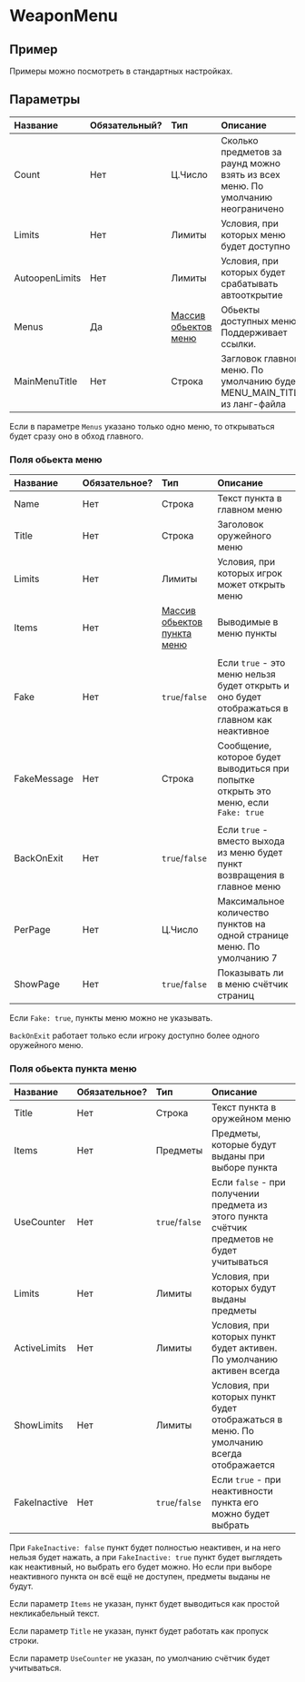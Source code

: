 # WeaponMenu

## Пример

Примеры можно посмотреть в стандартных настройках.

## Параметры

| Название       | Обязательный? | Тип                                        | Описание                                                                       |
| :------------- | :------------ | :----------------------------------------- | :----------------------------------------------------------------------------- |
| Count          | Нет           | Ц.Число                                    | Сколько предметов за раунд можно взять из всех меню. По умолчанию неограничено |
| Limits         | Нет           | Лимиты                                     | Условия, при которых меню будет доступно                                       |
| AutoopenLimits | Нет           | Лимиты                                     | Условия, при которых будет срабатывать автооткрытие                            |
| Menus          | Да            | [Массив обьектов меню](#поля-обьекта-меню) | Обьекты доступных меню. Поддерживает ссылки.                                   |
| MainMenuTitle  | Нет           | Строка                                     | Загловок главного меню. По умолчанию будет MENU_MAIN_TITLE из ланг-файла       |

Если в параметре `Menus` указано только одно меню, то открываться будет сразу оно в обход главного.

### Поля обьекта меню

| Название    | Обязательное? | Тип                                                      | Описание                                                                                      |
| :---------- | :------------ | :------------------------------------------------------- | :-------------------------------------------------------------------------------------------- |
| Name        | Нет           | Строка                                                   | Текст пункта в главном меню                                                                   |
| Title       | Нет           | Строка                                                   | Заголовок оружейного меню                                                                     |
| Limits      | Нет           | Лимиты                                                   | Условия, при которых игрок может открыть меню                                                 |
| Items       | Нет           | [Массив обьектов пункта меню](#поля-обьекта-пункта-меню) | Выводимые в меню пункты                                                                       |
|             |               |                                                          |                                                                                               |
| Fake        | Нет           | `true`/`false`                                           | Если `true` - это меню нельзя будет открыть и оно будет отображаться в главном как неактивное |
| FakeMessage | Нет           | Строка                                                   | Сообщение, которое будет выводиться при попытке открыть это меню, если `Fake: true`           |
|             |               |                                                          |                                                                                               |
| BackOnExit  | Нет           | `true`/`false`                                           | Если `true` - вместо выхода из меню будет пункт возвращения в главное меню                    |
| PerPage     | Нет           | Ц.Число                                                  | Максимальное количество пунктов на одной странице меню. По умолчанию 7                        |
| ShowPage    | Нет           | `true`/`false`                                           | Показывать ли в меню счётчик страниц                                                          |

Если `Fake: true`, пункты меню можно не указывать.

`BackOnExit` работает только если игроку доступно более одного оружейного меню.

### Поля обьекта пункта меню

| Название     | Обязательное? | Тип            | Описание                                                                                     |
| :----------- | :------------ | :------------- | :------------------------------------------------------------------------------------------- |
| Title        | Нет           | Строка         | Текст пункта в оружейном меню                                                                |
| Items        | Нет           | Предметы       | Предметы, которые будут выданы при выборе пункта                                             |
| UseCounter   | Нет           | `true`/`false` | Если `false` - при получении предмета из этого пункта счётчик предметов не будет учитываться |
| Limits       | Нет           | Лимиты         | Условия, при которых будут выданы предметы                                                   |
| ActiveLimits | Нет           | Лимиты         | Условия, при которых пункт будет активен. По умолчанию активен всегда                        |
| ShowLimits   | Нет           | Лимиты         | Условия, при которых пункт будет отображаться в меню. По умолчанию всегда отображается       |
| FakeInactive | Нет           | `true`/`false` | Если `true` - при неактивности пункта его можно будет выбрать                                |

При `FakeInactive: false` пункт будет полностью неактивен, и на него нельзя будет нажать, а при `FakeInactive: true` пункт будет выглядеть как неактивный, но выбрать его будет можно. Но если при выборе неактивного пункта он всё ещё не доступен, предметы выданы не будут.

Если параметр `Items` не указан, пункт будет выводиться как простой некликабельный текст.

Если параметр `Title` не указан, пункт будет работать как пропуск строки.

Если параметр `UseCounter` не указан, по умолчанию счётчик будет учитываться.
